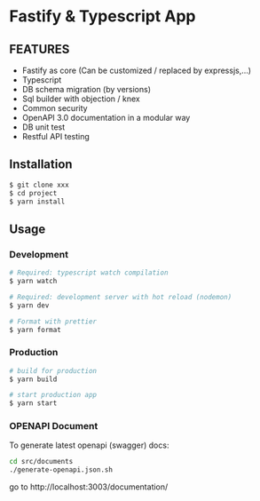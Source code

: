 # Fastify & Typescript App

## FEATURES

* Fastify as core (Can be customized / replaced by expressjs,...)
* Typescript
* DB schema migration (by versions)
* Sql builder with objection / knex
* Common security
* OpenAPI 3.0 documentation in a modular way
* DB unit test
* Restful API testing

## Installation

```bash
$ git clone xxx
$ cd project
$ yarn install
```

## Usage

### Development

```bash
# Required: typescript watch compilation
$ yarn watch

# Required: development server with hot reload (nodemon)
$ yarn dev

# Format with prettier
$ yarn format
```

### Production

```bash
# build for production
$ yarn build

# start production app
$ yarn start
```

### OPENAPI Document

To generate latest openapi (swagger) docs:

```bash
cd src/documents
./generate-openapi.json.sh
```

go to http://localhost:3003/documentation/
